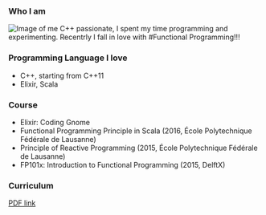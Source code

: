 ### Who I am

![Image of me](https://meox.github.io/meox4.jpeg)
C++ passionate, I spent my time programming and experimenting.
Recentrly I fall in love with #Functional Programming!!!


### Programming Language I love

- C++, starting from C++11
- Elixir, Scala


### Course

- Elixir: Coding Gnome
- Functional Programming Principle in Scala (2016, École Polytechnique Fédérale de Lausanne)
- Principle of Reactive Programming (2015, École Polytechnique Fédérale de Lausanne)
- FP101x: Introduction to Functional Programming (2015, DelftX)


### Curriculum

[PDF link](https://meox.github.io/cv_meocci.pdf)